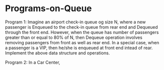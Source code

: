 # Programs-on-Queue
Program 1: Imagine an airport check-in queue og size N, where a new passenger is Enqueued to the check-in queue from rear end and Dequeued through the front end. However, when the queue has number of passengers greater than or equal to 80% of N, then Dequeue operation involves removing passengers from front as well as rear end. In a special case, when a passenger is a VIP, then he/she is enqueued at front end intead of rear. Implement the above data structure and operations.

Program 2: In a Car Center, 

